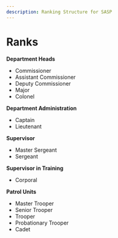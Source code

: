 ```yaml
---
description: Ranking Structure for SASP
---
```


# Ranks

**Department Heads**

* Commissioner&#x20;
* Assistant Commissioner&#x20;
* Deputy Commissioner&#x20;
* Major&#x20;
* Colonel&#x20;

**Department Administration**

* Captain
* Lieutenant

**Supervisor**

* Master Sergeant
* Sergeant

**Supervisor in Training**

* Corporal

**Patrol Units**

* Master Trooper
* Senior Trooper
* Trooper
* Probationary Trooper
* Cadet
